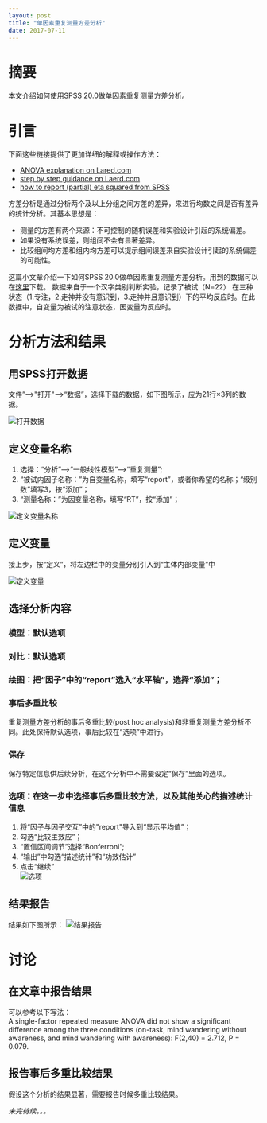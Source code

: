 ```yaml
---
layout: post
title: "单因素重复测量方差分析"
date: 2017-07-11
---
```


# 摘要
本文介绍如何使用SPSS 20.0做单因素重复测量方差分析。

# 引言
下面这些链接提供了更加详细的解释或操作方法：
- [ANOVA explanation on Lared.com](https://statistics.laerd.com/statistical-guides/repeated-measures-anova-statistical-guide.php)
- [step by step guidance on Laerd.com](https://statistics.laerd.com/spss-tutorials/one-way-anova-repeated-measures-using-spss-statistics.php)
- [how to report (partial) eta squared from SPSS](https://www.spss-tutorials.com/spss-partial-eta-squared/)

方差分析是通过分析两个及以上分组之间方差的差异，来进行均数之间是否有差异的统计分析。其基本思想是：
- 测量的方差有两个来源：不可控制的随机误差和实验设计引起的系统偏差。
- 如果没有系统误差，则组间不会有显著差异。
- 比较组间均方差和组内均方差可以提示组间误差来自实验设计引起的系统偏差的可能性。  

这篇小文章介绍一下如何SPSS 20.0做单因素重复测量方差分析。用到的数据可以在[这里](/img/poster_ANOVA/RT.sav)下载。
数据来自于一个汉字类别判断实验，记录了被试（N=22） 在三种状态（1.专注，2.走神并没有意识到，3.走神并且意识到）下的平均反应时。在此数据中，自变量为被试的注意状态，因变量为反应时。

# 分析方法和结果
## 用SPSS打开数据
文件”-->"打开"-->“数据”，选择下载的数据，如下图所示，应为21行×3列的数据。  

![打开数据](/img/poster_ANOVA/data.png)
## 定义变量名称
1. 选择：“分析”-->“一般线性模型”-->“重复测量”;
2. “被试内因子名称：”为自变量名称，填写“report”，或者你希望的名称；“级别数”填写3，按“添加”；
3. “测量名称：”为因变量名称，填写“RT”，按“添加”；  

![定义变量名称](/img/poster_ANOVA/variable_name.png)

## 定义变量
接上步，按“定义”，将左边栏中的变量分别引入到“主体内部变量”中  

![定义变量](/img/poster_ANOVA/define_variable.png)
## 选择分析内容
### 模型：默认选项
### 对比：默认选项
### 绘图：把“因子”中的“report”选入“水平轴”，选择“添加”；
### 事后多重比较
重复测量方差分析的事后多重比较(post hoc analysis)和非重复测量方差分析不同。此处保持默认选项，事后比较在“选项”中进行。
### 保存
保存特定信息供后续分析，在这个分析中不需要设定“保存”里面的选项。
### 选项：在这一步中选择事后多重比较方法，以及其他关心的描述统计信息
1. 将“因子与因子交互”中的"report"导入到“显示平均值”；
2. 勾选“比较主效应”；
3. “置信区间调节”选择“Bonferroni”;
4. “输出”中勾选“描述统计”和“功效估计”  
5. 点击“继续”  
![选项](/img/poster_ANOVA/define_option.png)

## 结果报告
结果如下图所示：
![结果报告](/img/poster_ANOVA/report.png)

# 讨论
## 在文章中报告结果
可以参考以下写法：  
A single-factor repeated measure ANOVA did not show a significant difference among the three conditions (on-task, mind wandering without awareness, and mind wandering with awareness): F(2,40) = 2.712, P = 0.079.
## 报告事后多重比较结果
假设这个分析的结果显著，需要报告时候多重比较结果。  

_未完待续。。。_
